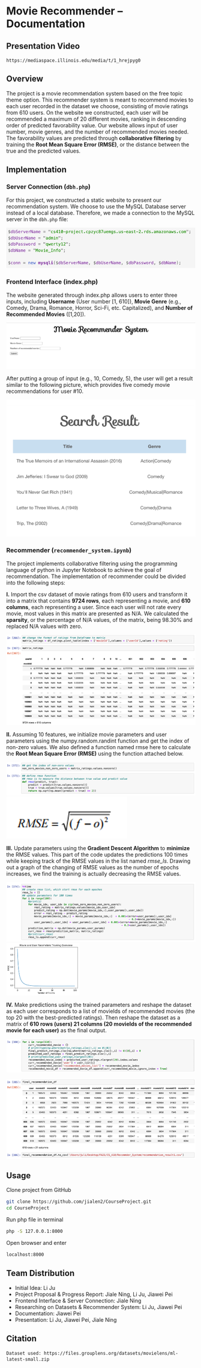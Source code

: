 # Movie Recommender – Documentation

## Presentation Video
    https://mediaspace.illinois.edu/media/t/1_hrejpyg0

## **Overview**

The project is a movie recommendation system based on the free topic theme option. This recommender system is meant to recommend movies to each user recorded in the dataset we choose, consisting of movie ratings from 610 users. On the website we constructed, each user will be recommended a maximum of 20 different movies, ranking in descending order of predicted favorability value. Our website allows input of user number, movie genres, and the number of recommended movies needed. The favorability values are predicted through **collaborative filtering** by training the **Root Mean Square Error (RMSE)**, or the distance between the true and the predicted values. 

## **Implementation**

### **Server Connection (`dbh.php`)**

For this project, we constructed a static website to present our recommendation system. We choose to use the MySQL Database server instead of a local database. Therefore, we made a connection to the MySQL server in the `dbh.php` file: 

![pic1](https://github.com/jialen2/CourseProject/blob/main/ReadMe_Pictures/ReadMe_Pic1.png)

### **Frontend Interface (index.php)**

The website generated through index.php allows users to enter three inputs, including **Username** (User number [1, 610]), **Movie Genre** (e.g., Comedy, Drama, Romance, Horror, Sci-Fi, etc. Capitalized), and **Number of Recommended Movies** ([1,20]).

![pic2](https://github.com/jialen2/CourseProject/blob/main/ReadMe_Pictures/ReadMe_Pic2.png)

After putting a group of input (e.g., 10, Comedy, 5), the user will get a result similar to the following picture, which provides five comedy movie recommendations for user #10.

![pic3](https://github.com/jialen2/CourseProject/blob/main/ReadMe_Pictures/ReadMe_Pic3.png)

### **Recommender (`recommender_system.ipynb`)**

The project implements collaborative filtering using the programming language of python in Jupyter Notebook to achieve the goal of recommendation. The implementation of recommender could be divided into the following steps:

**I.** Import the csv dataset of movie ratings from 610 users and transform it into a matrix that contains **9724 rows**, each representing a movie, and **610 columns**, each representing a user. Since each user will not rate every movie, most values in this matrix are presented as N/A. We calculated the **sparsity**, or the percentage of N/A values, of the matrix, being 98.30% and replaced N/A values with zero.

![pic4](https://github.com/jialen2/CourseProject/blob/main/ReadMe_Pictures/ReadMe_Pic4.png)

**II.** Assuming 10 features, we initialize movie parameters and user parameters using the numpy.random.randint function and get the index of non-zero values. We also defined a function named rmse here to calculate the **Root Mean Square Error (RMSE)** using the function attached below.  

![pic5](https://github.com/jialen2/CourseProject/blob/main/ReadMe_Pictures/ReadMe_Pic5.png)
![pic6](https://github.com/jialen2/CourseProject/blob/main/ReadMe_Pictures/ReadMe_Pic6.png)

**III.** Update parameters using the **Gradient Descent Algorithm** to **minimize** the RMSE values. This part of the code updates the predictions 100 times while keeping track of the RMSE values in the list named *rmse_ls*. Drawing out a graph of the changing of RMSE values as the number of epochs increases, we find the training is actually decreasing the RMSE values. 

![pic7](https://github.com/jialen2/CourseProject/blob/main/ReadMe_Pictures/ReadMe_Pic7.png)
![pic8](https://github.com/jialen2/CourseProject/blob/main/ReadMe_Pictures/ReadMe_Pic8.png)

**IV.** Make predictions using the trained parameters and reshape the dataset as each user corresponds to a list of movieIds of recommended movies (the top 20 with the best-predicted ratings). Then reshape the dataset as a matrix of **610 rows (users) 21 columns (20 movieIds of the recommended movie for each user)** as the final output.  

![pic9](https://github.com/jialen2/CourseProject/blob/main/ReadMe_Pictures/ReadMe_Pic9.png)

![pic10](https://github.com/jialen2/CourseProject/blob/main/ReadMe_Pictures/ReadMe_Pic10.png)

## **Usage**

Clone project from GitHub

```bash
git clone https://github.com/jialen2/CourseProject.git
cd CourseProject
```
Run php file in terminal
```bash
php -S 127.0.0.1:8000
```
Open browser and enter
```bash
localhost:8000
```

## **Team Distribution**
- Initial Idea: Li Ju
- Project Proposal & Progress Report: Jiale Ning, Li Ju, Jiawei Pei
- Frontend Interface & Server Connection: Jiale Ning
- Researching on Datasets & Recommender System: Li Ju, Jiawei Pei
- Documentation: Jiawei Pei
- Presentation: Li Ju, Jiawei Pei, Jiale Ning

## **Citation**
    Dataset used: https://files.grouplens.org/datasets/movielens/ml-latest-small.zip